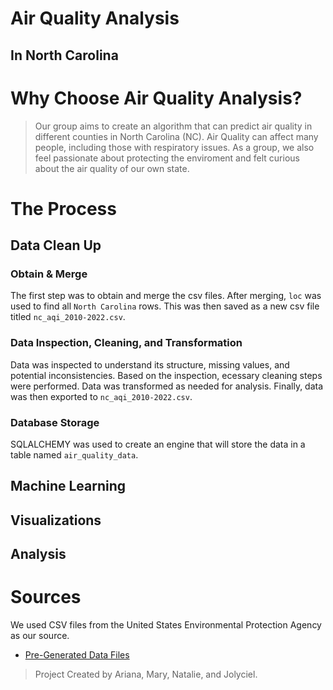 # Air Quality Analysis
## In North Carolina

# Why Choose Air Quality Analysis?
> Our group aims to create an algorithm that can predict air quality in different counties in North Carolina (NC). Air Quality can affect many people, including those with respiratory issues. As a group, we also feel passionate about protecting the enviroment and felt curious about the air quality of our own state. 

# The Process

## Data Clean Up
### Obtain & Merge
The first step was to obtain and merge the csv files. After merging, `loc` was used to find all `North Carolina` rows. This was then saved as a new csv file titled `nc_aqi_2010-2022.csv`.
### Data Inspection, Cleaning, and Transformation
Data was inspected to understand its structure, missing values, and potential inconsistencies. Based on the inspection, ecessary cleaning steps were performed. Data was transformed as needed for analysis. Finally, data was then exported to `nc_aqi_2010-2022.csv`.
### Database Storage
SQLALCHEMY was used to create an engine that will store the data in a table named `air_quality_data`.

## Machine Learning

## Visualizations

## Analysis

# Sources
We used CSV files from the United States Environmental Protection Agency as our source.
- [Pre-Generated Data Files](https://aqs.epa.gov/aqsweb/airdata/download_files.html#Annual)

> Project Created by Ariana, Mary, Natalie, and Jolyciel.